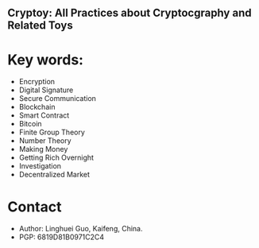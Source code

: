 ## Cryptoy: All Practices about Cryptocgraphy and Related Toys

# Key words:

- Encryption 
- Digital Signature
- Secure Communication
- Blockchain
- Smart Contract
- Bitcoin
- Finite Group Theory
- Number Theory
- Making Money
- Getting Rich Overnight
- Investigation
- Decentralized Market

# Contact
  * Author: Linghuei Guo, Kaifeng, China.
  * PGP: 6819D81B0971C2C4 

